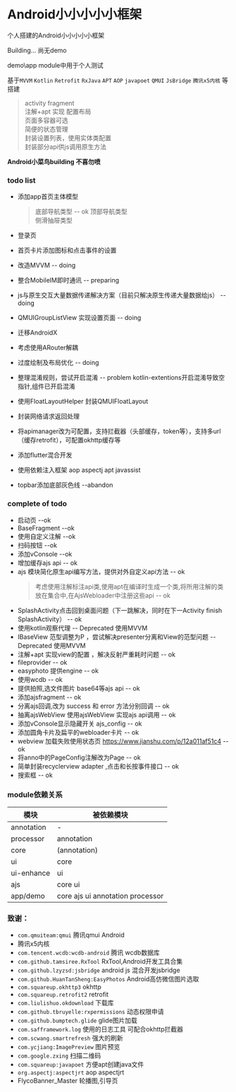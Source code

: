 # Android小小小小小框架
个人搭建的Android小小小小小框架 

Building...  尚无demo

demo\app module中用于个人测试

基于`MVVM` `Kotlin` `Retrofit` `RxJava` `APT` `AOP` `javapoet` `QMUI` `JsBridge` `腾讯x5内核` 等搭建

> activity fragment  
  注解+apt 实现 配置布局  
  页面多容器可选  
  简便的状态管理  
  封装设置列表，使用实体类配置  
  封装部分api供js调用原生方法

<b>Android小菜鸟building  不喜勿喷</b>


### todo list

- 添加app首页主体模型
    > 底部导航类型   --  ok
    > 顶部导航类型  
    > 侧滑抽屉类型  

- 登录页
- 首页卡片添加图标和点击事件的设置
- 改造MVVM  --  doing  
- 整合MobileIM即时通讯  --  preparing  
- js与原生交互大量数据传递解决方案（目前只解决原生传递大量数据给js）  -- doing  
- QMUIGroupListView 实现设置页面  -- doing
- 迁移AndroidX
- 考虑使用ARouter解耦       
- 过度绘制及布局优化 -- doing
- 整理混淆规则，尝试开启混淆  --  problem  kotlin-extentions开启混淆导致空指针,组件已开启混淆
- 使用FloatLayoutHelper 封装QMUIFloatLayout
- 封装网络请求返回处理
- 将apimanager改为可配置，支持拦截器（头部缓存，token等），支持多url（缓存retrofit），可配置okhttp缓存等
- 添加flutter混合开发
- 使用依赖注入框架  aop  aspectj   apt  javassist
- topbar添加底部灰色线 --abandon


### complete of todo

- 启动页  --ok 
- BaseFragment  --ok
- 使用自定义注解  --ok
- 扫码按钮  --ok
- 添加vConsole --ok
- 增加缓存ajs api -- ok
- ajs 模块简化原生api编写方法，提供对外自定义api方法 -- ok
    > 考虑使用注解标注api类,使用apt在编译时生成一个类,将所用注解的类放在集合中,在AjsWebloader中注册这些api  -- ok
- SplashActivity点击回到桌面问题（下一跳解决，同时在下一Activity finish SplashActivity）  -- ok
- 使用kotlin观察代理  --  Deprecated  使用MVVM  
- IBaseView 范型调整为P ，尝试解决presenter分离和View的范型问题  --  Deprecated  使用MVVM  
- 注解+apt 实现view的配置 ，解决反射严重耗时问题  -- ok
- fileprovider  --  ok
- easyphoto  提供engine  -- ok
- 使用wcdb  --  ok 
- 提供拍照,选文件图片 base64等ajs api -- ok
- 添加ajsfragment -- ok
- 分离ajs回调,改为 success 和 error 方法分别回调  --  ok
- 抽离ajsWebView 使用ajsWebView 实现ajs api调用  --  ok
- 添加vConsole显示隐藏开关 ajs_config  --  ok
- 添加圆角卡片及扁平的webloader卡片 -- ok
- webview 加载失败使用状态页 https://www.jianshu.com/p/12a011af51c4  --  ok
- 将anno中的PageConfig注解改为Page  --  ok
- 简单封装recyclerview adapter ,点击和长按事件接口  --  ok
- 搜索框  --  ok


### module依赖关系
|模块|被依赖模块|
|---|---|
|annotation|-|
|processor|annotation|
|core|(annotation)|
|ui|core|
|ui-enhance|ui|
|ajs|core ui|
|app/demo|core ajs ui annotation processor|


### 致谢：
- `com.qmuiteam:qmui` 腾讯qmui Android
- 腾讯x5内核
- `com.tencent.wcdb:wcdb-android` 腾讯 wcdb数据库
- `com.github.tamsiree.RxTool`  RxTool,Android开发工具合集
- `com.github.lzyzsd:jsbridge` android js 混合开发jsbridge
- `com.github.HuanTanSheng:EasyPhotos`  Android高仿微信图片选取
- `com.squareup.okhttp3`  okhttp
- `com.squareup.retrofit2` retrofit
- `com.liulishuo.okdownload` 下载库
- `com.github.tbruyelle:rxpermissions` 动态权限申请
- `com.github.bumptech.glide`  glide图片加载
- `com.safframework.log`  使用的日志工具 可配合okhttp拦截器
- `com.scwang.smartrefresh`  强大的刷新
- `com.ycjiang:ImagePreview` 图片预览
- `com.google.zxing`  扫描二维码
- `com.squareup:javapoet` 方便apt创建java文件
- `org.aspectj:aspectjrt` aop aspectjrt
- FlycoBanner_Master 轮播图,引导页
